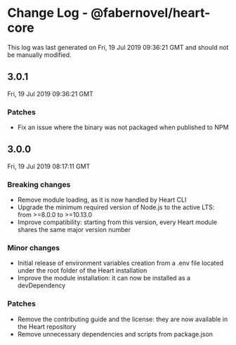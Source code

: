 # Change Log - @fabernovel/heart-core

This log was last generated on Fri, 19 Jul 2019 09:36:21 GMT and should not be manually modified.

## 3.0.1
Fri, 19 Jul 2019 09:36:21 GMT

### Patches

- Fix an issue where the binary was not packaged when published to NPM

## 3.0.0
Fri, 19 Jul 2019 08:17:11 GMT

### Breaking changes

- Remove module loading, as it is now handled by Heart CLI
- Upgrade the minimum required version of Node.js to the active LTS: from >=8.0.0 to >=10.13.0
- Improve compatibility: starting from this version, every Heart module shares the same major version number

### Minor changes

- Initial release of environment variables creation from a .env file located under the root folder of the Heart installation
- Improve the module installation: it can now be installed as a devDependency

### Patches

- Remove the contributing guide and the license: they are now available in the Heart repository
- Remove unnecessary dependencies and scripts from package.json

